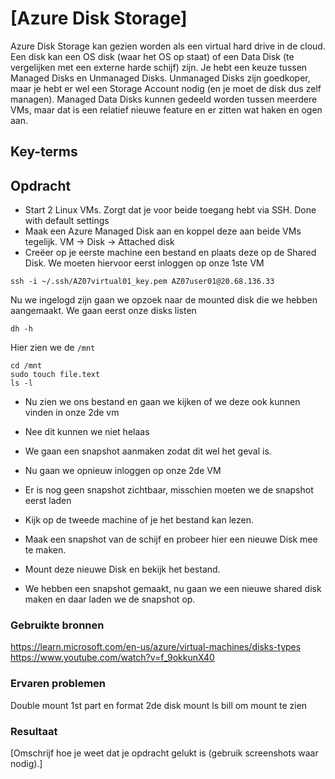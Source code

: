 # [Azure Disk Storage]
Azure Disk Storage kan gezien worden als een virtual hard drive in de cloud. Een disk kan een OS disk (waar het OS op staat) of een Data Disk (te vergelijken met een externe harde schijf) zijn. Je hebt een keuze tussen Managed Disks en Unmanaged Disks. Unmanaged Disks zijn goedkoper, maar je hebt er wel een Storage Account nodig (en je moet de disk dus zelf managen). Managed Data Disks kunnen gedeeld worden tussen meerdere VMs, maar dat is een relatief nieuwe feature en er zitten wat haken en ogen aan.

## Key-terms


## Opdracht
- Start 2 Linux VMs. Zorgt dat je voor beide toegang hebt via SSH.
Done with default settings
- Maak een Azure Managed Disk aan en koppel deze aan beide VMs tegelijk.
VM -> Disk -> Attached disk
- Creëer op je eerste machine een bestand en plaats deze op de Shared Disk.
We moeten hiervoor eerst inloggen op onze 1ste VM
~~~
ssh -i ~/.ssh/AZ07virtual01_key.pem AZ07user01@20.68.136.33
~~~
Nu we ingelogd zijn gaan we opzoek naar de mounted disk die we hebben aangemaakt.
We gaan eerst onze disks listen 
~~~
dh -h
~~~
Hier zien we de `/mnt`
~~~
cd /mnt
sudo touch file.text
ls -l
~~~
- Nu zien we ons bestand en gaan we kijken of we deze ook kunnen vinden in onze 2de vm
- Nee dit kunnen we niet helaas
- We gaan een snapshot aanmaken zodat dit wel het geval is.
- Nu gaan we opnieuw inloggen op onze 2de VM

- Er is nog geen snapshot zichtbaar, misschien moeten we de snapshot eerst laden

- Kijk op de tweede machine of je het bestand kan lezen.
- Maak een snapshot van de schijf en probeer hier een nieuwe Disk mee te maken.
- Mount deze nieuwe Disk en bekijk het bestand.
- We hebben een snapshot gemaakt, nu gaan we een nieuwe shared disk maken en daar laden we de snapshot op.

### Gebruikte bronnen
https://learn.microsoft.com/en-us/azure/virtual-machines/disks-types
https://www.youtube.com/watch?v=f_9okkunX40

### Ervaren problemen
Double mount 
1st part en format
2de disk mount
ls bill om mount te zien

### Resultaat
[Omschrijf hoe je weet dat je opdracht gelukt is (gebruik screenshots waar nodig).]
